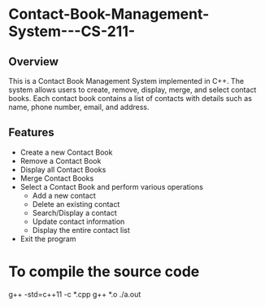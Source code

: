 # Contact-Book-Management-System---CS-211-

## Overview

This is a Contact Book Management System implemented in C++. The system allows users to create, remove, display, merge, and select contact books. Each contact book contains a list of contacts with details such as name, phone number, email, and address.

## Features

- Create a new Contact Book
- Remove a Contact Book
- Display all Contact Books
- Merge Contact Books
- Select a Contact Book and perform various operations
  - Add a new contact
  - Delete an existing contact
  - Search/Display a contact
  - Update contact information
  - Display the entire contact list
- Exit the program

# To compile the source code
g++ -std=c++11 -c *.cpp
g++ *.o
./a.out
